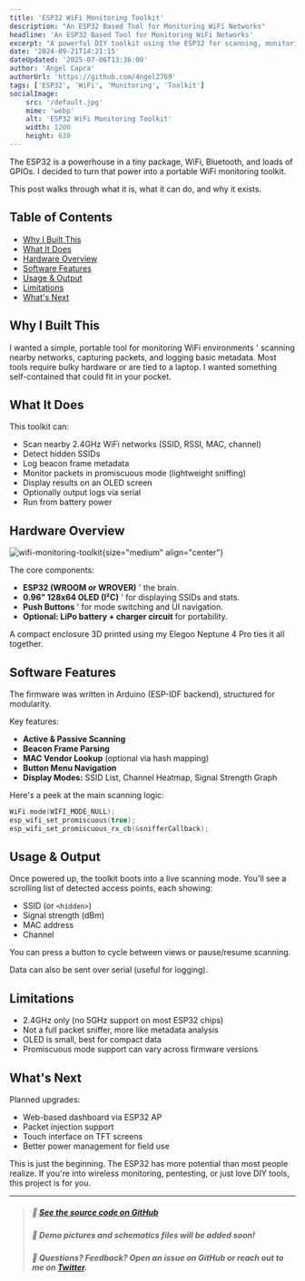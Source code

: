 ```yaml
---
title: 'ESP32 WiFi Monitoring Toolkit'
description: "An ESP32 Based Tool for Monitoring WiFi Networks"
headline: 'An ESP32 Based Tool for Monitoring WiFi Networks'
excerpt: "A powerful DIY toolkit using the ESP32 for scanning, monitoring, and analyzing WiFi networks, all from a tiny board."
date: '2024-09-21T14:21:15'
dateUpdated: '2025-07-06T13:36:00'
author: 'Angel Capra'
authorUrl: 'https://github.com/4ngel2769'
tags: ['ESP32', 'WiFi', 'Monitoring', 'Toolkit']
socialImage:
    src: '/default.jpg'
    mime: 'webp'
    alt: 'ESP32 WiFi Monitoring Toolkit'
    width: 1200
    height: 630
---
```


The ESP32 is a powerhouse in a tiny package, WiFi, Bluetooth, and loads of GPIOs. I decided to turn that power into a portable WiFi monitoring toolkit.

This post walks through what it is, what it can do, and why it exists.

## Table of Contents

- [Why I Built This](#why-i-built-this)
- [What It Does](#what-it-does)
- [Hardware Overview](#hardware-overview)
- [Software Features](#software-features)
- [Usage & Output](#usage--output)
- [Limitations](#limitations)
- [What's Next](#whats-next)

## Why I Built This

I wanted a simple, portable tool for monitoring WiFi environments ' scanning nearby networks, capturing packets, and logging basic metadata. Most tools require bulky hardware or are tied to a laptop. I wanted something self-contained that could fit in your pocket.

## What It Does

This toolkit can:

- Scan nearby 2.4GHz WiFi networks (SSID, RSSI, MAC, channel)
- Detect hidden SSIDs
- Log beacon frame metadata
- Monitor packets in promiscuous mode (lightweight sniffing)
- Display results on an OLED screen
- Optionally output logs via serial
- Run from battery power

## Hardware Overview

![wifi-monitoring-toolkit](/default.jpg){size="medium" align="center"}

The core components:

- **ESP32 (WROOM or WROVER)** ' the brain.
- **0.96" 128x64 OLED (I²C)** ' for displaying SSIDs and stats.
- **Push Buttons** ' for mode switching and UI navigation.
- **Optional: LiPo battery + charger circuit** for portability.

A compact enclosure 3D printed using my Elegoo Neptune 4 Pro ties it all together.

## Software Features

The firmware was written in Arduino (ESP-IDF backend), structured for modularity.

Key features:

- **Active & Passive Scanning**
- **Beacon Frame Parsing**
- **MAC Vendor Lookup** (optional via hash mapping)
- **Button Menu Navigation**
- **Display Modes:** SSID List, Channel Heatmap, Signal Strength Graph

Here's a peek at the main scanning logic:

```cpp
WiFi.mode(WIFI_MODE_NULL);
esp_wifi_set_promiscuous(true);
esp_wifi_set_promiscuous_rx_cb(&snifferCallback);
````

## Usage & Output

Once powered up, the toolkit boots into a live scanning mode. You'll see a scrolling list of detected access points, each showing:

* SSID (or `<hidden>`)
* Signal strength (dBm)
* MAC address
* Channel

You can press a button to cycle between views or pause/resume scanning.

Data can also be sent over serial (useful for logging).

## Limitations

* 2.4GHz only (no 5GHz support on most ESP32 chips)
* Not a full packet sniffer, more like metadata analysis
* OLED is small, best for compact data
* Promiscuous mode support can vary across firmware versions

## What's Next

Planned upgrades:

* Web-based dashboard via ESP32 AP
* Packet injection support
* Touch interface on TFT screens
* Better power management for field use

This is just the beginning. The ESP32 has more potential than most people realize. If you're into wireless monitoring, pentesting, or just love DIY tools, this project is for you.

---

> ##### 🔧 [See the source code on GitHub](https:\/\/github.com/4ngel2769)
> ##### 📸 Demo pictures and schematics files will be added soon!
> ##### 💬 Questions? Feedback? Open an issue on GitHub or reach out to me on [Twitter](https://twitter.com/4ngel2769).
